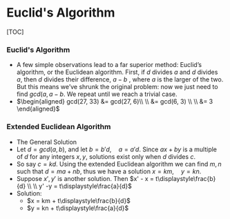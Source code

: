 # Euclid's Algorithm

[TOC]

### Euclid's Algorithm

- A few simple observations lead to a far superior method: Euclid’s algorithm, or the Euclidean algorithm. First, if $d$ divides $a$ and $d$ divides $a$, then $d$ divides their difference, $a - b$ , where $a$ is the larger of the two. But this means we’ve shrunk the original problem: now we just need to find $gcd(a, a - b$. We repeat until we reach a trivial case.
- $\begin{aligned}
    gcd(27, 33) &= gcd(27, 6)\\ \\ 
    &= gcd(6, 3) \\ \\ 
    &= 3
\end{aligned}$

### Extended Euclidean Algorithm

- The General Solution
- Let $d = gcd(a, b)$, and let $b = b'd,\quad a=a'd$. Since $ax + by$ is a multiple of $d$ for any integers $x,y$, solutions exist only when $d$ divides $c$.
- So say $c = kd$. Using the extended Euclidean algorithm we can find $m, n$ such that $d = ma + nb$, thus we have a solution $x = km, \quad y = kn$.
- Suppose $x',y'$ is another solution. Then $x' - x = t\displaystyle\frac{b}{d} \\ \\ y'  -y = t\displaystyle\frac{a}{d}$
- Solution:
  - $x = km + t\displaystyle\frac{b}{d}$
  - $y = kn + t\displaystyle\frac{a}{d}$
